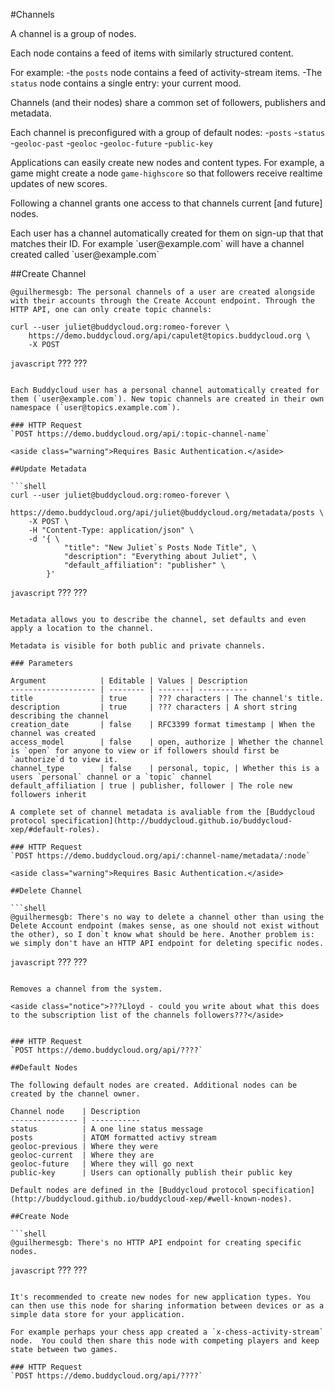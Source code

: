 #Channels

A channel is a group of nodes.

Each node contains a feed of items with similarly structured content.

For example:
-the `posts` node contains a feed of activity-stream items.
-The `status` node contains a single entry:  your current mood.

Channels (and their nodes) share a common set of followers, publishers and metadata.

Each channel is preconfigured with a group of default nodes:
-`posts`
-`status`
-`geoloc-past`
-`geoloc`
-`geoloc-future`
-`public-key`

Applications can easily create new nodes and content types. For example, a game might create a node `game-highscore` so that followers receive realtime updates of new scores.

Following a channel grants one access to that channels current [and future] nodes. 

<aside>Each user has a channel automatically created for them on sign-up that that matches their ID. For example `user@example.com` will have a channel created called `user@example.com`</aside>

##Create Channel

```shell
@guilhermesgb: The personal channels of a user are created alongside with their accounts through the Create Account endpoint. Through the HTTP API, one can only create topic channels:

curl --user juliet@buddycloud.org:romeo-forever \
    https://demo.buddycloud.org/api/capulet@topics.buddycloud.org \
    -X POST
```

```javascript```
???
???
```

Each Buddycloud user has a personal channel automatically created for them (`user@example.com`). New topic channels are created in their own namespace (`user@topics.example.com`).

### HTTP Request
`POST https://demo.buddycloud.org/api/:topic-channel-name`

<aside class="warning">Requires Basic Authentication.</aside>

##Update Metadata

```shell
curl --user juliet@buddycloud.org:romeo-forever \
    https://demo.buddycloud.org/api/juliet@buddycloud.org/metadata/posts \
    -X POST \
    -H "Content-Type: application/json" \
    -d '{ \
            "title": "New Juliet`s Posts Node Title", \
            "description": "Everything about Juliet", \
            "default_affiliation": "publisher" \
        }'
```

```javascript```
???
???
```

Metadata allows you to describe the channel, set defaults and even apply a location to the channel.

Metadata is visible for both public and private channels.

### Parameters

Argument            | Editable | Values | Description
------------------- | -------- | -------| -----------
title               | true     | ??? characters | The channel's title.
description         | true     | ??? characters | A short string describing the channel 
creation_date       | false    | RFC3399 format timestamp | When the channel was created
access_model        | false    | open, authorize | Whether the channel is `open` for anyone to view or if followers should first be `authorize`d to view it.
channel_type        | false    | personal, topic, | Whether this is a users `personal` channel or a `topic` channel
default_affiliation | true | publisher, follower | The role new followers inherit

A complete set of channel metadata is avaliable from the [Buddycloud protocol specification](http://buddycloud.github.io/buddycloud-xep/#default-roles). 

### HTTP Request
`POST https://demo.buddycloud.org/api/:channel-name/metadata/:node`

<aside class="warning">Requires Basic Authentication.</aside>

##Delete Channel

```shell
@guilhermesgb: There's no way to delete a channel other than using the Delete Account endpoint (makes sense, as one should not exist without the other), so I don`t know what should be here. Another problem is: we simply don't have an HTTP API endpoint for deleting specific nodes.
```

```javascript```
???
???
```

Removes a channel from the system. 

<aside class="notice">???Lloyd - could you write about what this does to the subscription list of the channels followers???</aside>


### HTTP Request
`POST https://demo.buddycloud.org/api/????`

##Default Nodes

The following default nodes are created. Additional nodes can be created by the channel owner.

Channel node    | Description 
--------------- | -----------
status          | A one line status message 
posts           | ATOM formatted activy stream 
geoloc-previous | Where they were              
geoloc-current  | Where they are              
geoloc-future   | Where they will go next   
public-key      | Users can optionally publish their public key

Default nodes are defined in the [Buddycloud protocol specification](http://buddycloud.github.io/buddycloud-xep/#well-known-nodes).

##Create Node

```shell
@guilhermesgb: There's no HTTP API endpoint for creating specific nodes.
```

```javascript```
???
???
```

It's recommended to create new nodes for new application types. You can then use this node for sharing information between devices or as a simple data store for your application.

For example perhaps your chess app created a `x-chess-activity-stream` node.  You could then share this node with competing players and keep state between two games.

### HTTP Request
`POST https://demo.buddycloud.org/api/????`
